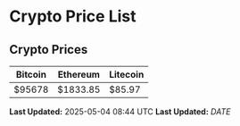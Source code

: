 # Crypto Price List

## Crypto Prices
| Bitcoin | Ethereum | Litecoin |
| ------- | -------- | -------- |
| $95678 | $1833.85 | $85.97 |
**Last Updated:** 2025-05-04 08:44 UTC
**Last Updated:** $DATE$
